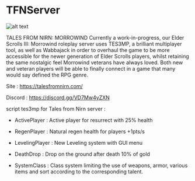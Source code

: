 # TFNServer

 ![alt text](https://talesfromnirn.com/wp-content/uploads/2021/05/Tales-from-Nirn-Logo-White-2-2048x182.png) 


TALES FROM NIRN: MORROWIND
Currently a work-in-progress, our Elder Scrolls III: Morrowind roleplay server uses TES3MP, a brilliant multiplayer tool, as well as Wabbajack in order to overhaul the game to be more accessible for the newer generation of Elder Scrolls players, whilst retaining the same nostalgic feel Morrowind veterans have always loved. Both new and veteran players will be able to finally connect in a game that many would say defined the RPG genre.

Site : https://talesfromnirn.com/

Discord : https://discord.gg/VD7Mw4yZXN

script tes3mp for Tales from Nirn server :

- ActivePlayer : Active player for resurrect with 25% health

- RegenPlayer : Natural regen health for players +1pts/s

- LevelingPlayer : New Leveling system with GUI menu

- DeathDrop : Drop on the ground after death 10% of gold

- SystemClass : Class system limiting the use of weapons, armor, various items and sort according to the corresponding talent.


